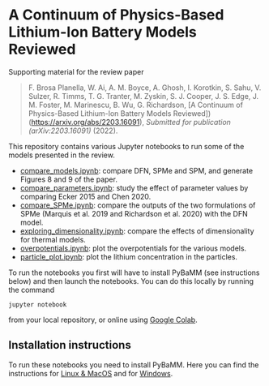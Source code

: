 # A Continuum of Physics-Based Lithium-Ion Battery Models Reviewed
Supporting material for the review paper

> F. Brosa Planella, W. Ai, A. M. Boyce, A. Ghosh, I. Korotkin, S. Sahu, V. Sulzer, R. Timms, T. G. Tranter, M. Zyskin, S. J. Cooper, J. S. Edge, J. M. Foster, M. Marinescu, B. Wu, G. Richardson, [A Continuum of Physics-Based Lithium-Ion Battery Models Reviewed])(https://arxiv.org/abs/2203.16091), _Submitted for publication (arXiv:2203.16091)_ (2022).

This repository contains various Jupyter notebooks to run some of the models presented in the review.

* [compare_models.ipynb](compare_models.ipynb): compare DFN, SPMe and SPM, and generate Figures 8 and 9 of the paper.
* [compare_parameters.ipynb](compare_parameters.ipynb): study the effect of parameter values by comparing Ecker 2015 and Chen 2020.
* [compare_SPMe.ipynb](compare_SPMe.ipynb): compare the outputs of the two formulations of SPMe (Marquis et al. 2019 and Richardson et al. 2020) with the DFN model.
* [exploring_dimensionality.ipynb](exploring_dimensionality.ipynb): compare the effects of dimensionality for thermal models.
* [overpotentials.ipynb](overpotentials.ipynb): plot the overpotentials for the various models.
* [particle_plot.ipynb](particle_plot.ipynb): plot the lithium concentration in the particles.

To run the notebooks you first will have to install PyBaMM (see instructions below) and then launch the notebooks. You can do this locally by running the command
```
jupyter notebook
```
from your local repository, or online using [Google Colab](https://colab.research.google.com/github/FaradayInstitution/continuum-model-review/blob/main/).

## Installation instructions
To run these notebooks you need to install PyBaMM. Here you can find the instructions for [Linux & MacOS](https://pybamm.readthedocs.io/en/latest/install/GNU-linux.html) and for [Windows](https://pybamm.readthedocs.io/en/latest/install/windows.html).

